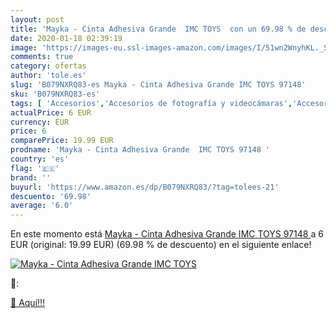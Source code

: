 ```yaml
---
layout: post
title: 'Mayka - Cinta Adhesiva Grande  IMC TOYS  con un 69.98 % de descuento'
date: 2020-01-18 02:39:19
image: 'https://images-eu.ssl-images-amazon.com/images/I/51wn2WnyhKL._SL400_.jpg'
comments: true
category: ofertas
author: 'tole.es'
slug: 'B079NXRQ83-es Mayka - Cinta Adhesiva Grande IMC TOYS 97148'
sku: 'B079NXRQ83-es'
tags: [ 'Accesorios','Accesorios de fotografía y videocámaras','Accesorios para portátiles y netbooks','Bolsas y fundas para cámaras compactas','Bolsas y fundas para cámaras digitales','Bolsas y fundas para cámaras,  videocámaras y prismáticos','Bolsas y fundas para portátiles y netbooks','Electrónica','Fotografía y videocámaras','Informática','Mochilas para portátiles y netbooks','adhesiva','cinta', ]
actualPrice: 6 EUR
currency: EUR
price: 6
comparePrice: 19.99 EUR
prodname: 'Mayka - Cinta Adhesiva Grande  IMC TOYS 97148 '
country: 'es'
flag: '🇪🇸'
brand: ''
buyurl: 'https://www.amazon.es/dp/B079NXRQ83/?tag=tolees-21'
descuento: '69.98'
average: '6.0'
---
```


En este momento está [Mayka - Cinta Adhesiva Grande  IMC TOYS 97148 ](https://www.amazon.es/dp/B079NXRQ83/?tag=tolees-21) a 6 EUR (original: 19.99 EUR) (69.98 %  de descuento) en el siguiente enlace!

[![Mayka - Cinta Adhesiva Grande  IMC TOYS ](https://images-eu.ssl-images-amazon.com/images/I/51wn2WnyhKL._SL400_.jpg)](https://www.amazon.es/dp/B079NXRQ83/?tag=tolees-21)

🔎:


[🛒 Aquí!!!](https://www.amazon.es/dp/B079NXRQ83/?tag=tolees-21)
